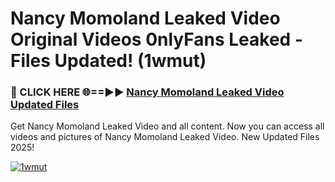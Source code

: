 # Nancy Momoland Leaked Video Original Videos 0nlyFans Leaked - Files Updated! (1wmut)

<h3>🔴 CLICK HERE 🌐==►► <a href="https://tinyurl.com/2jnfzry5" rel="nofollow">Nancy Momoland Leaked Video Updated Files</a></h3>

Get Nancy Momoland Leaked Video and all content. Now you can access all videos and pictures of Nancy Momoland Leaked Video. New Updated Files 2025!

[![1wmut](https://i.imgur.com/GyGTBgg.gif)](https://tinyurl.com/2jnfzry5)
